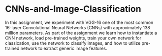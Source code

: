 # CNNs-and-Image-Classification

In this assignment, we experiment with VGG-16 one of the most common 16-layer Convolutional Neural Networks (CNNs) with approximately 138 million parameters. As part of the assignment we learn how to instantiate a CNN network, load pre-trained weights, train your own network for classication, use the network to classify images, and how to utilize pre-trained network to extract generic image features.
